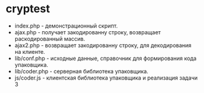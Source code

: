# cryptest

<ul>
<li>index.php - демонстрационный скрипт.</li>
<li>ajax.php - получает закодированну строку, возвращает раскодированный массив.</li>
<li>ajax2.php - возвращает закодированну строку, для декодирования на клиенте.</li>
<li>lib/conf.php - исходные данные, справочник для формирования кода упаковщика.</li>
<li>lib/coder.php - серверная библиотека упаковщика.</li>
<li>js/coder.js - клиентская библиотека упаковщика и реализация задачи 3</li>
</ul>

